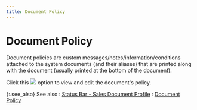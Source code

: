 ```yaml
---
title: Document Policy
---
```


# Document Policy


Document policies are custom messages/notes/information/conditions attached  to the system documents (and their aliases) that are printed along with  the document (usually printed at the bottom of the document).


Click this ![]({{site.sp_baseurl}}/img/sales_document_policy_icon.gif) option to view and edit the document's policy.


{:.see_also}
See also
: [Status  Bar - Sales Document Profile]({{site.sp_baseurl}}/sales-docs/docs-profile/contents/status-bar-info/status_bar_sales_document_profile.html)
: [Document  Policy]({{site.sp_baseurl}}/sales-docs/docs-profile/contents/doc-info/document_policy_document_information_sales_content.html)
